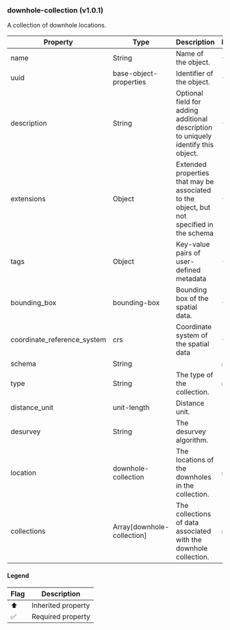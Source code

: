 ### downhole-collection (v1.0.1)
A collection of downhole locations.

| Property | Type | Description | Flags |
|---|---|---|---|
| name | String | Name of the object. | ⬆️ ✅ |
| uuid | base-object-properties | Identifier of the object. | ⬆️ ✅ |
| description | String | Optional field for adding additional description to uniquely identify this object. | ⬆️ |
| extensions | Object | Extended properties that may be associated to the object, but not specified in the schema | ⬆️ |
| tags | Object | Key-value pairs of user-defined metadata | ⬆️ |
| bounding_box | bounding-box | Bounding box of the spatial data. | ⬆️ ✅ |
| coordinate_reference_system | crs | Coordinate system of the spatial data | ⬆️ ✅ |
| schema | String |  | ✅ |
| type | String | The type of the collection. | ✅ |
| distance_unit | unit-length | Distance unit. |  |
| desurvey | String | The desurvey algorithm. |  |
| location | downhole-collection | The locations of the downholes in the collection. | ✅ |
| collections | Array[downhole-collection] | The collections of data associated with the downhole collection. | ✅ |


#### Legend

| Flag | Description |
| --- | --- |
| ⬆️ | Inherited property |
| ✅ | Required property |

